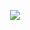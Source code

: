 <p align="center">
 <img align="center" src="https://readme-typing-svg.herokuapp.com?size=25&color=ffff00&lines=+He+trabajado+en:%7C">
</p>
